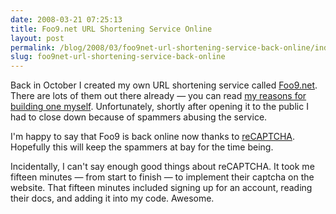 ```yaml
---
date: 2008-03-21 07:25:13
title: Foo9.net URL Shortening Service Online
layout: post
permalink: /blog/2008/03/foo9net-url-shortening-service-back-online/index.html
slug: foo9net-url-shortening-service-back-online
---
```

Back in October I created my own URL shortening service called
[Foo9.net](http://foo9.net). There are lots of them out there already &mdash;
you can read [my reasons for building one myself](http://clickontyler.com/blog/2007/10/foo9-url-shortener/).
Unfortunately, shortly after opening it to the public I had to close down
because of spammers abusing the service.

I'm happy to say that Foo9 is back online now thanks to
[reCAPTCHA](http://recaptcha.net/). Hopefully this will keep the spammers at
bay for the time being.

Incidentally, I can't say enough good things about reCAPTCHA. It took me
fifteen minutes &mdash; from start to finish &mdash; to implement their
captcha on the website. That fifteen minutes included signing up for an
account, reading their docs, and adding it into my code. Awesome.